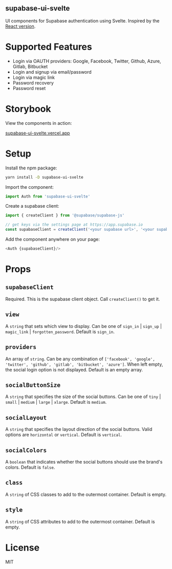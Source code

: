 supabase-ui-svelte
------------------

UI components for Supabase authentication using Svelte. Inspired by the [React version](https://github.com/supabase/ui).

# Supported Features

- Login via OAUTH providers: Google, Facebook, Twitter, Github, Azure, Gitlab, Bitbucket
- Login and signup via email/password
- Login via magic link
- Password recovery
- Password reset

# Storybook

View the components in action:

[supabase-ui-svelte.vercel.app](https://supabase-ui-svelte.vercel.app/?path=/story/auth-auth--default)

# Setup

Install the npm package:

```bash
yarn install -D supabase-ui-svelte
```

Import the component:

```js
import Auth from 'supabase-ui-svelte'
```

Create a supabase client:

```js
import { createClient } from '@supabase/supabase-js'

// get keys via the settings page at https://app.supabase.io
const supabaseClient = createClient('<your supabase url>', '<your supabase key>')
```

Add the component anywhere on your page:

```js
<Auth {supabaseClient}/>
```

# Props

## `supabaseClient`

Required. This is the supabase client object. Call `createClient()` to get it.

## `view`

A `string` that sets which view to display.
Can be one of `sign_in` | `sign_up` | `magic_link` | `forgotten_password`. Default is `sign_in`.

## `providers`

An array of `string`. Can be any combination of `['facebook', 'google', 'twitter', 'github', 'gitlab', 'bitbucket', 'azure']`. When left empty, the social login option is not displayed.
Default is an empty array.

## `socialButtonSize`

A `string` that specifies the size of the social buttons. Can be one of `tiny` | `small` | `medium` | `large` | `xlarge`.
Default is `medium`.

## `socialLayout`

A `string` that specifies the layout direction of the social buttons. Valid options are `horizontal` or `vertical`.
Default is `vertical`.

## `socialColors`

A `boolean` that indicates whether the social buttons should use the brand's colors.
Default is `false`.

## `class`

A `string` of CSS classes to add to the outermost container.
Default is empty.

## `style`

A `string` of CSS attributes to add to the outermost container.
Default is empty.

# License

MIT
